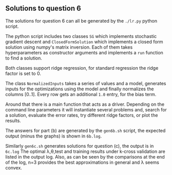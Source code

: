 ## Solutions to question 6

The solutions for question 6 can all be generated by the `./lr.py` python script.

The python script includes two classes `SG` which implements stochastic gradient descent and
`ClosedFormSolution` which implements a closed form solution using numpy's matrix inversion.
Each of them takes hyperparameters as constructor arguments and implements a `run` function
to find a solution.

Both classes support ridge regression, for standard regression the ridge factor is set to 0.

The class `NormalizedInputs` takes a series of values and a model, generates inputs for the
optimizations using the model and finally normalizes the columns [0..1]. Every row gets an
additional `1.0` entry, for the bias term.

Around that there is a main function that acts as a driver. Depending on the command line
parameters it will instantiate several problems and, search for a solution, evaluate the
error rates, try different ridge factors, or plot the results.

The answers for part (b) are generated by the `gen6b.sh` script, the expected output (minus
the graphs) is shown in `6b.log`.

Similarly `gen6c.sh` generates solutions for question (c), the output is in `6c.log`
The optimal λ,θ,test and training results under k-cross validation are listed in
the output log. Also, as can be seen by the comparisons at the end of the log,
n=3 provides the best approximations in general and λ seems convex.
